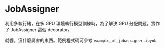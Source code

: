 # JobAssigner

利用多執行緒，在多 GPU 環境執行模型訓練時，為了解決 GPU 分配問題，實作了 JobAssigner 這個 decorator。

就醬，沒什麼厲害的東西。範例程式碼可參考 `example_of_jobassigner.ipynb`

